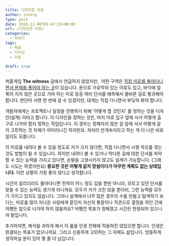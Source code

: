 ```yaml
---
title: 디자인은 미로
author: interp
type: post
date: 2016-12-06T05:47:22+00:00
url: /디자인은-미로/
categories:
  - 이야기
tags:
  - 목표
  - 디자인
  - 미로

draft: true
---
```

퍼즐게임 **The witness** 글에서 언급하지 않았지만,  어떤 구역은 <span style="text-decoration: underline;">직접 미로를 돌아다니면서 문제를 풀어야 하는 곳</span>이 있습니다. 문으로 가로막혀 있는 미로도 있고, 바닥에 얼룩이 지지 않은 곳으로 가야 하는 미로 등등 여러 단서를 예측해서 올바른 길로 통과해야 합니다. 판단이 서면 한 번에 갈 수 있겠지만, 대개는 직접 다니면서 부딪혀 봐야 합니다.

개발자에게는 프로젝트나 일정을 진행하기 위해 '어떻게 할 것인지' 를 정하는 것을 디자인(설계) 이라고 합니다. 이 디자인을 정하는 것은, 마치 미로 입구 앞에 서서 어떻게 출구로 나가야 할지 정하는 작업입니다. 이 경우는 정해지지 않은 길 앞에 서서 어떻게 갈지 고민하는 것 자체가 아이러니긴 하지만요. 차라리 안개속이라고 하는 게 더 나은 비유일지도 모릅니다.

이 미로를 내려다 볼 수 있을 정도로 키가 크지 않다면, 직접 다니면서 시행 착오를 겪는 것도 방법이 될 수 있습니다. 하지만 내려다 볼 수 있거나 막다른 길에 대한 단서를 파악할 수 있는 능력을 가지고 있다면, 손발을 고생시키지 않고도 설계가 가능합니다. (그래도 시도는 하겠지만요) **중요한 것은 어떻게 갈지 망설이다가 아무런 계획도 없는 상태입니다.** 이런 상황이 가장 좋지 않다고 생각합니다.

시간이 걸리더라도 돌아다니면 진척이 어느 정도 있을 뿐만 아니라, 모르고 있던 단서를 찾을 수 있는 능력도 생기게 되니까요. 모두가 키가 크진 않을 뿐더러, 그런 능력을 모두가 가지고 있지도 않습니다. 그러니 설계에서 너무 많은 경우의 수를 만들고 탐색하기 보다는, 미로를 많이 지나온 사람에게 묻던지 자신의 통찰이나 직관으로 결정을 하던 간에 어쨌든 앞으로 나가야 하지 않을까요? 어쨌건 목표가 정해졌고 시간은 한정되어 있으니까 말입니다.

추가하자면, 해석을 과하게 해서 이 룰을 인생 전체에 적용하진 않았으면 합니다. 인생은 완결되는 목표가 없으니까요. 그리고 신중하게 고민하는 그 자체도 삶입니다. 엉뚱하게 생각하실 분이 있어 몇 줄 더 남깁니다.

